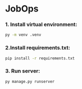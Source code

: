 # JobOps

### 1. Install virtual environment:

```bash
py -m venv .venv
```

### 2.Install requirements.txt:

```bash
pip install -r requirements.txt
```

### 3. Run server:
```bash
py manage.py runserver
```
